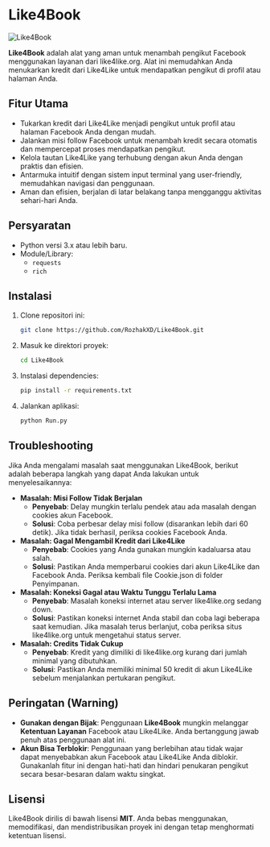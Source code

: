 # Like4Book
![Like4Book](https://github.com/user-attachments/assets/53dc8eec-61f8-4e41-8ba5-d4802099d5e7)

**Like4Book** adalah alat yang aman untuk menambah pengikut Facebook menggunakan layanan dari like4like.org. Alat ini memudahkan Anda menukarkan kredit dari Like4Like untuk mendapatkan pengikut di profil atau halaman Anda.

## Fitur Utama
- Tukarkan kredit dari Like4Like menjadi pengikut untuk profil atau halaman Facebook Anda dengan mudah.
- Jalankan misi follow Facebook untuk menambah kredit secara otomatis dan mempercepat proses mendapatkan pengikut.
- Kelola tautan Like4Like yang terhubung dengan akun Anda dengan praktis dan efisien.
- Antarmuka intuitif dengan sistem input terminal yang user-friendly, memudahkan navigasi dan penggunaan.
- Aman dan efisien, berjalan di latar belakang tanpa mengganggu aktivitas sehari-hari Anda.

## Persyaratan
- Python versi 3.x atau lebih baru.
- Module/Library:
    - `requests`
    - `rich`

## Instalasi
1. Clone repositori ini:
    ```bash
    git clone https://github.com/RozhakXD/Like4Book.git
    ```
2. Masuk ke direktori proyek:
    ```bash
    cd Like4Book
    ```
3. Instalasi dependencies:
    ```bash
    pip install -r requirements.txt
    ```
5. Jalankan aplikasi:
    ```bash
    python Run.py
    ```

## Troubleshooting
Jika Anda mengalami masalah saat menggunakan Like4Book, berikut adalah beberapa langkah yang dapat Anda lakukan untuk menyelesaikannya:
- **Masalah: Misi Follow Tidak Berjalan**
    - **Penyebab**: Delay mungkin terlalu pendek atau ada masalah dengan cookies akun Facebook.
    - **Solusi**: Coba perbesar delay misi follow (disarankan lebih dari 60 detik). Jika tidak berhasil, periksa cookies Facebook Anda.
- **Masalah: Gagal Mengambil Kredit dari Like4Like**
    - **Penyebab**: Cookies yang Anda gunakan mungkin kadaluarsa atau salah.
    - **Solusi**: Pastikan Anda memperbarui cookies dari akun Like4Like dan Facebook Anda. Periksa kembali file Cookie.json di folder Penyimpanan.
- **Masalah: Koneksi Gagal atau Waktu Tunggu Terlalu Lama**
    - **Penyebab**: Masalah koneksi internet atau server like4like.org sedang down.
    - **Solusi**: Pastikan koneksi internet Anda stabil dan coba lagi beberapa saat kemudian. Jika masalah terus berlanjut, coba periksa situs like4like.org untuk mengetahui status server.
- **Masalah: Credits Tidak Cukup**
    - **Penyebab**: Kredit yang dimiliki di like4like.org kurang dari jumlah minimal yang dibutuhkan.
    - **Solusi**: Pastikan Anda memiliki minimal 50 kredit di akun Like4Like sebelum menjalankan pertukaran pengikut.

## Peringatan (Warning)
- **Gunakan dengan Bijak**: Penggunaan **Like4Book** mungkin melanggar **Ketentuan Layanan** Facebook atau Like4Like. Anda bertanggung jawab penuh atas penggunaan alat ini.
- **Akun Bisa Terblokir**: Penggunaan yang berlebihan atau tidak wajar dapat menyebabkan akun Facebook atau Like4Like Anda diblokir. Gunakanlah fitur ini dengan hati-hati dan hindari penukaran pengikut secara besar-besaran dalam waktu singkat.

## Lisensi
Like4Book dirilis di bawah lisensi **MIT**. Anda bebas menggunakan, memodifikasi, dan mendistribusikan proyek ini dengan tetap menghormati ketentuan lisensi.
